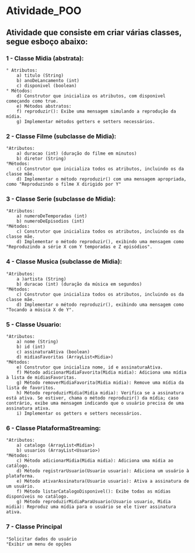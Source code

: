 # Atividade_POO
## Atividade que consiste em criar várias classes, segue esboço abaixo:
### 1 - Classe Midia (abstrata):
	° Atributos:
		a) titulo (String)
		b) anoDeLancamento (int)
		c) disponivel (boolean)
	° Métodos:
		d) Construtor que inicializa os atributos, com disponivel começando como true.
		e) Métodos abstratos:
		f) reproduzir(): Exibe uma mensagem simulando a reprodução da mídia.
		g) Implementar métodos getters e setters necessários.

### 2 - Classe Filme (subclasse de Midia):
	°Atributos:
		a) duracao (int) (duração do filme em minutos)
		b) diretor (String)
	°Métodos:
		c) Construtor que inicializa todos os atributos, incluindo os da classe mãe.
		d) Implementar o método reproduzir() com uma mensagem apropriada, como "Reproduzindo o filme X dirigido por Y"

### 3 - Classe Serie (subclasse de Midia):
	°Atributos:
		a) numeroDeTemporadas (int)
		b) numeroDeEpisodios (int)
	°Métodos:
		c) Construtor que inicializa todos os atributos, incluindo os da classe mãe.
		d) Implementar o método reproduzir(), exibindo uma mensagem como "Reproduzindo a série X com Y temporadas e Z episódios".

### 4 - Classe Musica (subclasse de Midia):
	°Atributos:
		a )artista (String)
		b) duracao (int) (duração da música em segundos)
	°Métodos:
		c) Construtor que inicializa todos os atributos, incluindo os da classe mãe.
		d) Implementar o método reproduzir(), exibindo uma mensagem como "Tocando a música X de Y".

### 5 - Classe Usuario:
	°Atributos:
		a) nome (String)
		b) id (int)
		c) assinaturaAtiva (boolean)
		d) midiasFavoritas (ArrayList<Midia>)
	°Métodos:
		e) Construtor que inicializa nome, id e assinaturaAtiva.
		f) Método adicionarMidiaFavorita(Midia midia): Adiciona uma mídia à lista de midiasFavoritas.
		g) Método removerMidiaFavorita(Midia midia): Remove uma mídia da lista de favoritos.
		h) Método reproduzirMidia(Midia midia): Verifica se a assinatura está ativa. Se estiver, chama o método reproduzir() da mídia; caso contrário, exibe uma mensagem indicando que o usuário precisa de uma assinatura ativa.
		i) Implementar os getters e setters necessários.

### 6 - Classe PlataformaStreaming:
	°Atributos:
		a) catalogo (ArrayList<Midia>)
		b) usuarios (ArrayList<Usuario>)
	°Métodos:
		c) Método adicionarMidia(Midia midia): Adiciona uma mídia ao catálogo.
		d) Método registrarUsuario(Usuario usuario): Adiciona um usuário à plataforma.
		e) Método ativarAssinatura(Usuario usuario): Ativa a assinatura de um usuário.
		f) Método listarCatalogoDisponivel(): Exibe todas as mídias disponíveis no catálogo.
		g) Método reproduzirMidiaParaUsuario(Usuario usuario, Midia midia): Reproduz uma mídia para o usuário se ele tiver assinatura ativa.

### 7 - Classe Principal
	°Solicitar dados do usuário
	°Exibir um menu de opções 
